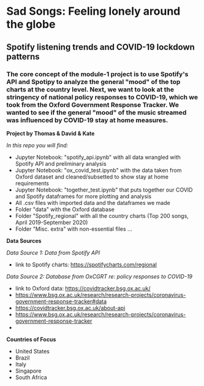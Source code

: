 # Sad Songs: Feeling lonely around the globe 

## Spotify listening trends and COVID-19 lockdown patterns

### The core concept of the module-1 project is to use Spotify's API and Spotipy to analyze the general "mood" of the top charts at the country level. Next, we want to look at the stringency of national policy responses to COVID-19, which we took from the Oxford Government Response Tracker. We wanted to see if the general "mood" of the music streamed was influenced by COVID-19 stay at home measures. 


**Project by Thomas & David & Kate** 

*In this repo you will find:*
 * Jupyter Notebook: "spotify_api.ipynb" with all data wrangled with Spotify API and preliminary analysis
 * Jupyter Notebook: "ox_covid_test.ipynb" with the data taken from Oxford dataset and cleaned/subsetted to show stay at home requirements
 * Jupyter Notebook: "together_test.ipynb" that puts together our COVID and Spotify dataframes for more plotting and analysis
 * All .csv files with imported data and the dataframes we made
 * Folder "data" with the Oxford database
 * Folder "Spotify_regional" with all the country charts (Top 200 songs, April 2019-September 2020)
 * Folder "Misc. extra" with non-essential files 
 ...
 
**Data Sources**

*Data Source 1: Data from Spotify API*
 * link to Spotify charts: https://spotifycharts.com/regional

*Data Source 2: Database from OxCGRT re: policy responses to COVID-19*
 * link to Oxford data: https://covidtracker.bsg.ox.ac.uk/
 * https://www.bsg.ox.ac.uk/research/research-projects/coronavirus-government-response-tracker#data
 * https://covidtracker.bsg.ox.ac.uk/about-api
 * https://www.bsg.ox.ac.uk/research/research-projects/coronavirus-government-response-tracker
 * 

**Countries of Focus**

* United States
* Brazil
* Italy
* Singapore
* South Africa
